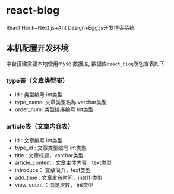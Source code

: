 # react-blog
React Hook+Next.js+Ant Design+Egg.js开发博客系统

## 本机配置开发环境

中台搭建需要本地使用mysql数据库, 数据库`react_blog`所包含表如下：

### type表（文章类型表）

- id : 类型编号 int类型
- type_name: 文章类型名称 varchar类型
- order_num: 类型排序编号 int类型

### article表（文章内容表）

- id : 文章编号 int类型
- type_id : 文章类型编号 int类型
- title : 文章标题，varchar类型
- article_content : 文章主体内容，text类型
- introduce： 文章简介，text类型
- add_time : 文章发布时间，int(11)类型
- view_count ：浏览次数， int类型